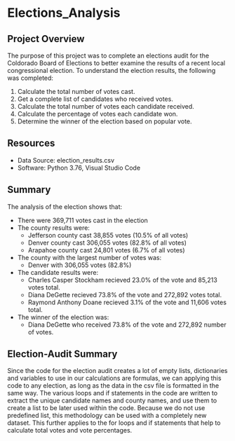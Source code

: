 # Elections_Analysis

## Project Overview
The purpose of this project was to complete an elections audit for the Coldorado Board of Elections to better examine the results of a recent local congressional election. To understand the election results, the following was completed:

1. Calculate the total number of votes cast. 
2. Get a complete list of candidates who received votes. 
3. Calculate the total number of votes each candidate received. 
4. Calculate the percentage of votes each candidate won.
5. Determine the winner of the election based on popular vote. 

## Resources
- Data Source: election_results.csv
- Software: Python 3.76, Visual Studio Code

## Summary
The analysis of the election shows that:
- There were 369,711 votes cast in the election
- The county results were:
  - Jefferson county cast 38,855 votes (10.5% of all votes)
  - Denver county cast 306,055 votes (82.8% of all votes)
  - Arapahoe county cast 24,801 votes (6.7% of all votes)
- The county with the largest number of votes was:
  - Denver with 306,055 votes (82.8%)
- The candidate results were:
  - Charles Casper Stockham recieved 23.0% of the vote and 85,213 votes total.
  - Diana DeGette recieved 73.8% of the vote and 272,892 votes total.
  - Raymond Anthony Doane recieved 3.1% of the vote and 11,606 votes total.
- The winner of the election was:
  - Diana DeGette who received 73.8% of the vote and 272,892 number of votes.

## Election-Audit Summary
Since the code for the election audit creates a lot of empty lists, dictionaries and variables to use in our calculations are formulas, we can applying this code to any election, as long as the data in the csv file is formatted in the same way. The various loops and if statements in the code are written to extract the unique candidate names and county names, and use them to create a list to be later used within the code. Because we do not use predefined list, this methodology can be used with a completely new dataset. This further applies to the for loops and if statements that help to calculate total votes and vote percentages. 
